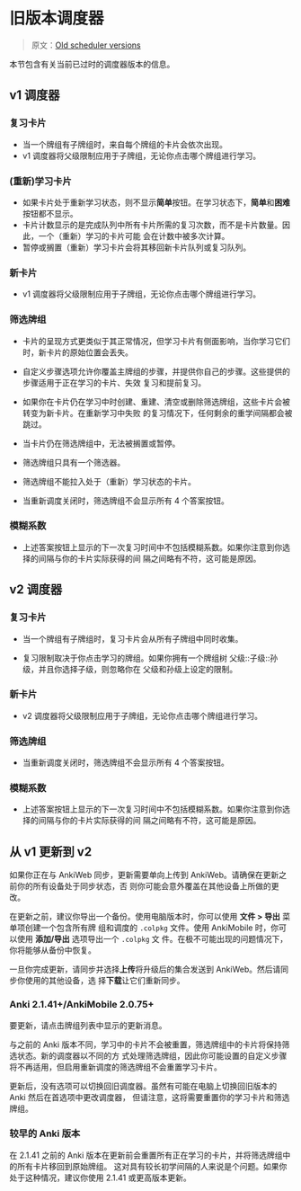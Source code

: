 # 旧版本调度器

> 原文：[Old scheduler versions](https://faqs.ankiweb.net/the-anki-2.1-scheduler.html)

本节包含有关当前已过时的调度器版本的信息。

## v1 调度器

### 复习卡片

- 当一个牌组有子牌组时，来自每个牌组的卡片会依次出现。
- v1 调度器将父级限制应用于子牌组，无论你点击哪个牌组进行学习。

### (重新)学习卡片

- 如果卡片处于重新学习状态，则不显示**简单**按钮。在学习状态下，**简单**和**困难**按钮都不显示。
- 卡片计数显示的是完成队列中所有卡片所需的复习次数，而不是卡片数量。因此，一个（重新）学习的卡片可能
  会在计数中被多次计算。
- 暂停或搁置（重新）学习卡片会将其移回新卡片队列或复习队列。

### 新卡片

- v1 调度器将父级限制应用于子牌组，无论你点击哪个牌组进行学习。

### 筛选牌组

- 卡片的呈现方式更类似于其正常情况，但学习卡片有侧面影响，当你学习它们时，新卡片的原始位置会丢失。

- 自定义步骤选项允许你覆盖主牌组的步骤，并提供你自己的步骤。这些提供的步骤适用于正在学习的卡片、失效
  复习和提前复习。

- 如果你在卡片仍在学习中时创建、重建、清空或删除筛选牌组，这些卡片会被转变为新卡片。在重新学习中失败
  的复习情况下，任何剩余的重学间隔都会被跳过。

- 当卡片仍在筛选牌组中，无法被搁置或暂停。

- 筛选牌组只具有一个筛选器。

- 筛选牌组不能拉入处于（重新）学习状态的卡片。

- 当重新调度关闭时，筛选牌组不会显示所有 4 个答案按钮。

### 模糊系数

- 上述答案按钮上显示的下一次复习时间中不包括模糊系数。如果你注意到你选择的间隔与你的卡片实际获得的间
  隔之间略有不符，这可能是原因。

## v2 调度器

### 复习卡片

- 当一个牌组有子牌组时，复习卡片会从所有子牌组中同时收集。

- 复习限制取决于你点击学习的牌组。如果你拥有一个牌组树 父级::子级::孙级，并且你选择子级，则忽略你在
  父级和孙级上设定的限制。

### 新卡片

- v2 调度器将父级限制应用于子牌组，无论你点击哪个牌组进行学习。

### 筛选牌组

- 当重新调度关闭时，筛选牌组不会显示所有 4 个答案按钮。

### 模糊系数

- 上述答案按钮上显示的下一次复习时间中不包括模糊系数。如果你注意到你选择的间隔与你的卡片实际获得的间
  隔之间略有不符，这可能是原因。

## 从 v1 更新到 v2

如果你正在与 AnkiWeb 同步，更新需要单向上传到 AnkiWeb。请确保在更新之前你的所有设备处于同步状态，否
则你可能会意外覆盖在其他设备上所做的更改。

在更新之前，建议你导出一个备份。使用电脑版本时，你可以使用 **文件 > 导出** 菜单项创建一个包含所有牌
组和调度的 `.colpkg` 文件。使用 AnkiMobile 时，你可以使用 **添加/导出** 选项导出一个 `.colpkg` 文
件。在极不可能出现的问题情况下，你将能够从备份中恢复。

一旦你完成更新，请同步并选择**上传**将升级后的集合发送到 AnkiWeb。然后请同步你使用的其他设备，选
择**下载**让它们重新同步。

### Anki 2.1.41+/AnkiMobile 2.0.75+

要更新，请点击牌组列表中显示的更新消息。

与之前的 Anki 版本不同，学习中的卡片不会被重置，筛选牌组中的卡片将保持筛选状态。新的调度器以不同的方
式处理筛选牌组，因此你可能设置的自定义步骤将不再适用，但启用重新调度的筛选牌组不会重置学习卡片。

更新后，没有选项可以切换回旧调度器。虽然有可能在电脑上切换回旧版本的 Anki 然后在首选项中更改调度器，
但请注意，这将需要重置你的学习卡片和筛选牌组。

### 较早的 Anki 版本

在 2.1.41 之前的 Anki 版本在更新前会重置所有正在学习的卡片，并将筛选牌组中的所有卡片移回到原始牌组。
这对具有较长初学间隔的人来说是个问题。如果你处于这种情况，建议你使用 2.1.41 或更高版本更新。
